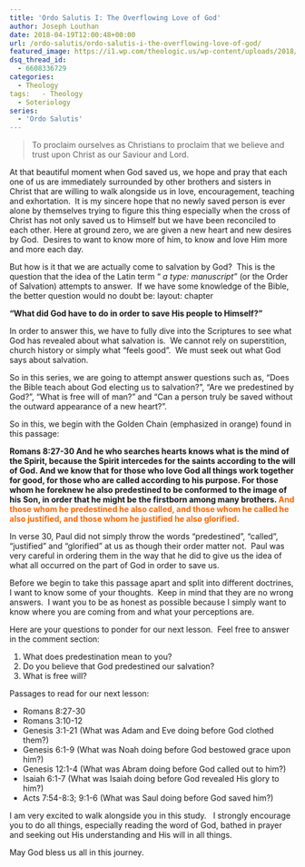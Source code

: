 ```yaml
---
title: 'Ordo Salutis I: The Overflowing Love of God'
author: Joseph Louthan
date: 2018-04-19T12:00:48+00:00
url: /ordo-salutis/ordo-salutis-i-the-overflowing-love-of-god/
featured_image: https://i1.wp.com/theologic.us/wp-content/uploads/2018/04/Outtake_WinePour2.jpg?resize=825%2C510
dsq_thread_id:
  - 6608336729
categories:
  - Theology
tags:   - Theology
  - Soteriology
series:
  - 'Ordo Salutis'
---
```

> <p class="p1">
>   <span class="s1">To proclaim ourselves as Christians to proclaim that we believe and trust upon Christ as our Saviour and Lord. </span>
> </p>

<p class="p1">
  <span class="s1">At that beautiful moment when God saved us, we hope and pray that each one of us are immediately surrounded by other brothers and sisters in Christ that are willing to walk alongside us in love, encouragement, teaching and exhortation.  It is my sincere hope that no newly saved person is ever alone by themselves trying to figure this thing especially when the cross of Christ has not only saved us to Himself but we have been reconciled to each other. Here at ground zero, we are given a new heart and new desires by God.  Desires to want to know more of him, to know and love Him more and more each day. </span>
</p>

<p class="p1">
  <span class="s1">But how is it that we are actually come to salvation by God?  This is the question that the idea of the Latin term &#8220;<em> a type: manuscript&#8221;</em> (or the Order of Salvation) attempts to answer.  If we have some knowledge of the Bible, the better question would no doubt be: </span>
layout: chapter
</p>

<p class="p2">
  <span class="s1"><b>&#8220;What did God have to do in order to save His people to Himself?&#8221; </b></span>
</p>

<p class="p1">
  <span class="s1">In order to answer this, we have to fully dive into the Scriptures to see what God has revealed about what salvation is.  We cannot rely on superstition, church history or simply what &#8220;feels good&#8221;.  We must seek out what God says about salvation. </span>
</p>

<p class="p1">
  <span class="s1">So in this series, we are going to attempt answer questions such as, &#8220;Does the Bible teach about God electing us to salvation?&#8221;, &#8220;Are we predestined by God?&#8221;, &#8220;What is free will of man?&#8221; and &#8220;Can a person truly be saved without the outward appearance of a new heart?&#8221;. </span>
</p>

<p class="p1">
  <span class="s1">So in this, we begin with the Golden Chain (emphasized in orange) found in this passage: </span>
</p>

<p class="p1">
  <span class="s1"><b>Romans 8:27-30 And he who searches hearts knows what is the mind of the Spirit, because the Spirit intercedes for the saints according to the will of God. And we know that for those who love God all things work together for good, for those who are called according to his purpose. For those whom he foreknew he also predestined to be conformed to the image of his Son, in order that he might be the firstborn among many brothers. <span style="color: #ff6600;">And those whom he predestined he also called, and those whom he called he also justified, and those whom he justified he also glorified.</span></b></span>
</p>

<p class="p1">
  <span class="s1">In verse 30, Paul did not simply throw the words &#8220;predestined&#8221;, &#8220;called&#8221;, &#8220;justified&#8221; and &#8220;glorified&#8221; at us as though their order matter not.  Paul was very careful in ordering them in the way that he did to give us the idea of what all occurred on the part of God in order to save us.  </span>
</p>

<p class="p1">
  <span class="s1">Before we begin to take this passage apart and split into different doctrines, I want to know some of your thoughts.  Keep in mind that they are no wrong answers.  I want you to be as honest as possible because I simply want to know where you are coming from and what your perceptions are. </span>
</p>

<p class="p1">
  <span class="s1">Here are your questions to ponder for our next lesson.  Feel free to answer in the comment section: </span>
</p>

<ol class="ol1">
  <li class="li1">
    <span class="s1">What does predestination mean to you?</span>
  </li>
  <li class="li1">
    <span class="s1">Do you believe that God predestined our salvation?</span>
  </li>
  <li class="li1">
    <span class="s1">What is free will?</span>
  </li>
</ol>

<p class="p1">
  <span class="s1">Passages to read for our next lesson: </span>
</p>

<ul class="ul1">
  <li class="li1">
    <span class="s1">Romans 8:27-30</span>
  </li>
  <li class="li1">
    <span class="s1">Romans 3:10-12</span>
  </li>
  <li class="li1">
    <span class="s1">Genesis 3:1-21 (What was Adam and Eve doing before God clothed them?)</span>
  </li>
  <li class="li1">
    <span class="s1">Genesis 6:1-9 (What was Noah doing before God bestowed grace upon him?)</span>
  </li>
  <li class="li1">
    <span class="s1">Genesis 12:1-4 (What was Abram doing before God called out to him?)</span>
  </li>
  <li class="li1">
    <span class="s1">Isaiah 6:1-7 (What was Isaiah doing before God revealed His glory to him?)</span>
  </li>
  <li class="li1">
    <span class="s1">Acts 7:54-8:3; 9:1-6 (What was Saul doing before God saved him?)</span>
  </li>
</ul>

<p class="p1">
  <span class="s1">I am very excited to walk alongside you in this study.   I strongly encourage you to do all things, especially reading the word of God, bathed in prayer and seeking out His understanding and His will in all things. </span>
</p>

<p class="p1">
  <span class="s1">May God bless us all in this journey. </span>
</p>
